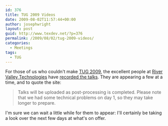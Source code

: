 ```yaml
---
id: 376
title: TUG 2009 Videos
date: 2009-08-02T11:57:44+00:00
author: josephwright
layout: post
guid: http://www.texdev.net/?p=376
permalink: /2009/08/02/tug-2009-videos/
categories:
  - Meetings
tags:
  - TUG
---
```

For those of us who couldn't make <a title="TUG 2009" href="http://www.tug.org/tug2009/">TUG 2009</a>, the excellent people at <a title="River Valley Technologies" href="http://river-valley.com/">River Valley Technologies</a> have <a title="TUG 2009 | River Valley TV" href="http://zeeba.tv/conferences/text/tex/tug2009/">recorded the talks</a>. They are appearing a few at a time, and to quote the site:

<blockquote>Talks will be uploaded as post-processing is completed. Please note that we had some technical problems on day 1, so they may take longer to prepare.</blockquote>

I'm sure we can wait a little while for them to appear: I'll certainly be taking a look over the next few days at what's on offer.
